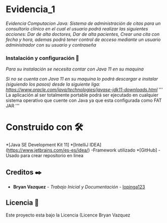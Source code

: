 # Evidencia_1
_Evidencia Computacion Java: Sistema de administración de citas para un consultorio clínico en el cual el usuario podrá realizar las siguientes acciones: Dar de alta doctores, Dar de alta pacientes, Crear una cita con fecha y hora, ademas podrá tener control de acceso mediante un usuario administrador con su usuario y contraseña_

### Instalación y configuración 🔧
_Para su instalación se necesita contar con Java 11 en su maquina_

_Si no se cuenta con Java 11 en su maquina lo podrá descargar e instalar (siguiendo los pasos) desde la siguiente liga: https://www.oracle.com/java/technologies/javase-jdk11-downloads.html_
'''
La aplicación al ser totalmente portable podrá ser ejecutado en cualquier sistema operativo que cuente con Java ya que esta configurada como FAT JAR
'''
# Construido con 🛠️
*[Java SE Development Kit 11]
*[IntelliJ IDEA] (https://www.jetbrains.com/es-es/idea/) -Framework utilizado
*[GitHub] -Usado para crear repositorio en linea

## Creditos ✒️
* **Bryan Vazquez** - *Trabajo Inicial y Documentación* - [lopinga123](https://github.com/lopinga123)

## Licencia 📄
Este proyecto esta bajo la Licencia (Licence Bryan Vazquez
